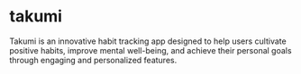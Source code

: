 # takumi
Takumi is an innovative habit tracking app designed to help users cultivate positive habits, improve mental well-being, and achieve their personal goals through engaging and personalized features.
